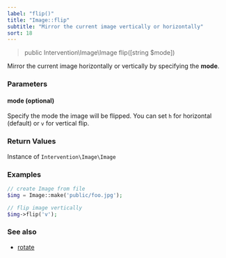 ```yaml
---
label: "flip()"
title: "Image::flip"
subtitle: "Mirror the current image vertically or horizontally"
sort: 18
---
```


> public Intervention\Image\Image flip([string $mode])

Mirror the current image horizontally or vertically by specifying the **mode**.

### Parameters

#### mode (optional)
Specify the mode the image will be flipped. You can set ```h``` for horizontal (default) or ```v``` for vertical flip.

### Return Values
Instance of `Intervention\Image\Image`

### Examples

```php
// create Image from file
$img = Image::make('public/foo.jpg');

// flip image vertically
$img->flip('v');
```

### See also

- [rotate](/v2/api/rotate)
